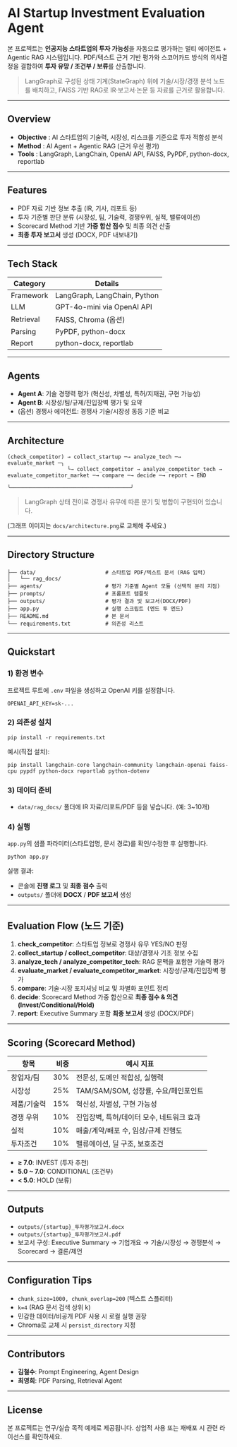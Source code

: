 
# AI Startup Investment Evaluation Agent

본 프로젝트는 **인공지능 스타트업의 투자 가능성**을 자동으로 평가하는 멀티 에이전트 + Agentic RAG 시스템입니다. PDF/텍스트 근거 기반 평가와 스코어카드 방식의 의사결정을 결합하여 **투자 유망 / 조건부 / 보류**를 산출합니다.

> LangGraph로 구성된 상태 기계(StateGraph) 위에 기술/시장/경쟁 분석 노드를 배치하고, FAISS 기반 RAG로 IR·보고서·논문 등 자료를 근거로 활용합니다.

---

## Overview

- **Objective** : AI 스타트업의 기술력, 시장성, 리스크를 기준으로 투자 적합성 분석
- **Method** : AI Agent + Agentic RAG (근거 우선 평가)
- **Tools** : LangGraph, LangChain, OpenAI API, FAISS, PyPDF, python-docx, reportlab

---

## Features

- PDF 자료 기반 정보 추출 (IR, 기사, 리포트 등)
- 투자 기준별 판단 분류 (시장성, 팀, 기술력, 경쟁우위, 실적, 밸류에이션)
- Scorecard Method 기반 **가중 합산 점수** 및 최종 의견 산출
- **최종 투자 보고서** 생성 (DOCX, PDF 내보내기)

---

## Tech Stack

| Category   | Details                      |
|------------|------------------------------|
| Framework  | LangGraph, LangChain, Python |
| LLM        | GPT-4o-mini via OpenAI API   |
| Retrieval  | FAISS, Chroma (옵션)         |
| Parsing    | PyPDF, python-docx           |
| Report     | python-docx, reportlab       |

---

## Agents

- **Agent A**: 기술 경쟁력 평가 (혁신성, 차별성, 특허/지재권, 구현 가능성)
- **Agent B**: 시장성/팀/규제/진입장벽 평가 및 요약
- (옵션) 경쟁사 에이전트: 경쟁사 기술/시장성 동등 기준 비교

---

## Architecture

```
(check_competitor) → collect_startup ─→ analyze_tech ─→ evaluate_market ─╮
                   └→ collect_competitor → analyze_competitor_tech → evaluate_competitor_market ─→ compare ─→ decide ─→ report → END
                                                                                               ╰──────────────────────────────────────╯
```
> LangGraph 상태 전이로 경쟁사 유무에 따른 분기 및 병합이 구현되어 있습니다.

(그래프 이미지는 `docs/architecture.png`로 교체해 주세요.)

---

## Directory Structure

```
├── data/                      # 스타트업 PDF/텍스트 문서 (RAG 입력)
│   └── rag_docs/
├── agents/                    # 평가 기준별 Agent 모듈 (선택적 분리 지점)
├── prompts/                   # 프롬프트 템플릿
├── outputs/                   # 평가 결과 및 보고서(DOCX/PDF)
├── app.py                     # 실행 스크립트 (엔드 투 엔드)
├── README.md                  # 본 문서
└── requirements.txt           # 의존성 리스트
```

---

## Quickstart

### 1) 환경 변수
프로젝트 루트에 `.env` 파일을 생성하고 OpenAI 키를 설정합니다.
```
OPENAI_API_KEY=sk-...
```

### 2) 의존성 설치
```
pip install -r requirements.txt
```
예시(직접 설치):
```
pip install langchain-core langchain-community langchain-openai faiss-cpu pypdf python-docx reportlab python-dotenv
```

### 3) 데이터 준비
- `data/rag_docs/` 폴더에 IR 자료/리포트/PDF 등을 넣습니다. (예: 3~10개)

### 4) 실행
`app.py`의 샘플 파라미터(스타트업명, 문서 경로)를 확인/수정한 후 실행합니다.
```
python app.py
```

실행 결과:
- 콘솔에 **진행 로그** 및 **최종 점수** 출력
- `outputs/` 폴더에 **DOCX** / **PDF 보고서** 생성

---

## Evaluation Flow (노드 기준)

1. **check_competitor**: 스타트업 정보로 경쟁사 유무 YES/NO 판정  
2. **collect_startup / collect_competitor**: 대상/경쟁사 기초 정보 수집  
3. **analyze_tech / analyze_competitor_tech**: RAG 문맥을 포함한 기술력 평가  
4. **evaluate_market / evaluate_competitor_market**: 시장성/규제/진입장벽 평가  
5. **compare**: 기술·시장 포지셔닝 비교 및 차별화 포인트 정리  
6. **decide**: Scorecard Method 가중 합산으로 **최종 점수 & 의견(Invest/Conditional/Hold)**  
7. **report**: Executive Summary 포함 **최종 보고서** 생성 (DOCX/PDF)

---

## Scoring (Scorecard Method)

| 항목 | 비중 | 예시 지표 |
|------|-----:|-----------|
| 창업자/팀 | 30% | 전문성, 도메인 적합성, 실행력 |
| 시장성 | 25% | TAM/SAM/SOM, 성장률, 수요/페인포인트 |
| 제품/기술력 | 15% | 혁신성, 차별성, 구현 가능성 |
| 경쟁 우위 | 10% | 진입장벽, 특허/데이터 모수, 네트워크 효과 |
| 실적 | 10% | 매출/계약/배포 수, 임상/규제 진행도 |
| 투자조건 | 10% | 밸류에이션, 딜 구조, 보호조건 |

- **≥ 7.0**: INVEST (투자 추천)  
- **5.0 ~ 7.0**: CONDITIONAL (조건부)  
- **< 5.0**: HOLD (보류)

---

## Outputs

- `outputs/{startup}_투자평가보고서.docx`  
- `outputs/{startup}_투자평가보고서.pdf`  
- 보고서 구성: Executive Summary → 기업개요 → 기술/시장성 → 경쟁분석 → Scorecard → 결론/제언

---

## Configuration Tips

- `chunk_size=1000, chunk_overlap=200` (텍스트 스플리터)  
- `k=4` (RAG 문서 검색 상위 k)  
- 민감한 데이터/비공개 PDF 사용 시 로컬 실행 권장  
- Chroma로 교체 시 `persist_directory` 지정

---

## Contributors

- **김철수**: Prompt Engineering, Agent Design  
- **최영희**: PDF Parsing, Retrieval Agent

---

## License

본 프로젝트는 연구/실습 목적 예제로 제공됩니다. 상업적 사용 또는 재배포 시 관련 라이선스를 확인하세요.
